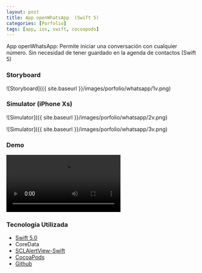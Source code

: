 ```yaml
---
layout: post
title: App openWhatsApp  (Swift 5)
categories: [Porfolio]
tags: [app, ios, swift, cocoapods]
---
```


App openWhatsApp: Permite iniciar una conversación con cualquier número. Sin necesidad de tener guardado en la agenda de contactos (Swift 5)

### Storyboard
![Storyboard]({{ site.baseurl }}/images/porfolio/whatsapp/1v.png)

### Simulator (iPhone Xs)
![Simulator]({{ site.baseurl }}/images/porfolio/whatsapp/2v.png)

![Simulator]({{ site.baseurl }}/images/porfolio/whatsapp/3v.png)

### Demo 
<video src="{{ site.baseurl }}/images/porfolio/whatsapp/video.mp4" controls style="max-width: 100%"></video>


### Tecnolog&iacute;a Utilizada
 - [Swift 5.0](https://swift.org)
 - CoreData
 - [SCLAlertView-Swift](https://github.com/kizitonwose/CountryPickerView) 
 - [CocoaPods](https://cocoapods.org)
 - [Github](https://github.com)
